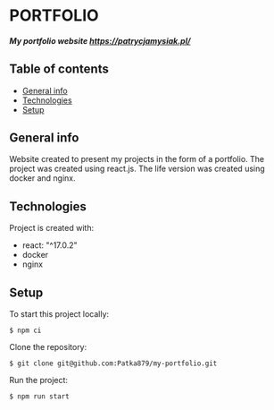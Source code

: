 # PORTFOLIO
##### My portfolio website https://patrycjamysiak.pl/
## Table of contents
* [General info](#general-info)
* [Technologies](#technologies)
* [Setup](#setup)
## General info
Website created to present my projects in the form of a portfolio. The project was created using react.js. The life version was created using docker and nginx.
## Technologies
Project is created with:
* react: "^17.0.2"
* docker
* nginx
## Setup 
To start this project locally:
```
$ npm ci
```
Clone the repository:
```
$ git clone git@github.com:Patka879/my-portfolio.git
```
Run the project:
```
$ npm run start
```
